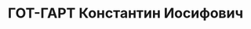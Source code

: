 ---
title: ГОТ-ГАРТ Константин Иосифович
description: "Род. в 1898, г. Москва, русский, обр.: среднее, член ВКП(б). Проживал:\
  \ Москва, ст. Тушино, Центральный аэроклуб, корп. 1, кв. 18. Командир спортивного\
  \ отряда Центрального аэроклуба им.Косарева \n  Арестован 17.08.1937. Обв. в участии\
  \ в к.-р. организации. Приговор: ВК ВС СССР, 28.10.1937 – ВМН. Расстрелян 28.10.1937,\
  \ г.Москва. \n  Реабилитирован ВК ВС СССР август 1956"
---